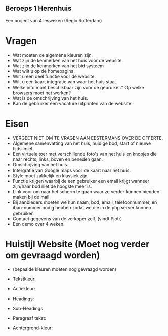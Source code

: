 ## Beroeps 1 Herenhuis
Een project van 4 lesweken (Regio Rotterdam)


# Vragen

*	Wat moeten de algemene kleuren zijn.
*	Wat zijn de kenmerken van het huis voor de website.
*	Wat zijn de kenmerken van het bid systeem
*	Wat wilt u op de homepagina.
*	Wilt u een deel functie voor de website.
*	Wilt u een kaart integratie van waar het huis staat.
*	Welke info moet beschikbaar zijn voor de gebruiker.*	Op welke browsers moet het werken?
*	Wat is de omschrijving van het huis.
*	Kan de gebruiker een vacature uitprinten van de website.

# Eisen

* VERGEET NIET OM TE VRAGEN AAN EESTERMANS OVER DE OFFERTE.
* Algemene samenvatting van het huis, huidige bod, start of nieuwe tijdslimiet.
* Een virtuele toer met verschillende foto's van het huis en knopjes die naar rechts, links, boven en beneden gaan.
* Omschrijving van het huis.
* Intergratie van Google maps voor de kaart naar het huis.
* Style moet zakkelijk en klassiek zijn
* Functie krijgen waarbij de een gebruiker een email krijgt wanneer zijn/haar bod niet de hoogste meer is.
* Link voor om naar het scherm te gaan waar ze verder kunnen biedden maken bij de mail
* Bij aanbieders moeten we hun naam, bod, email, telefoonnummer, en iban-nummer nodig hebben zodat we die in de php server kunnen         gebruiken
* Contact gegevens van de verkoper zelf. (vindt Pjotr)
* Een demo over 4 weken.
# Huistijl Website (Moet nog verder om gevraagd worden)
* (bepaalde kleuren moeten nog gevraagd worden)
* Tekstkleur:
* Actiekleur:

* Headings: 

* Sub-Headings

* Paragraaf tekst:
  
 * Achtergrond-kleur:
